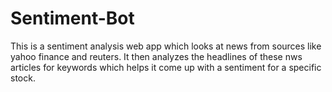 # Sentiment-Bot

This is a sentiment analysis web app which looks at news from sources like yahoo finance and reuters. It then analyzes the headlines of these nws articles for keywords which helps it come up with a sentiment for a specific stock.
